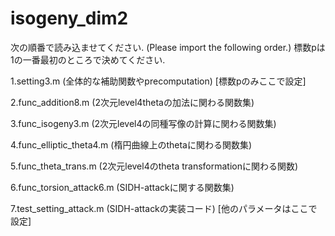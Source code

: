 # isogeny_dim2

次の順番で読み込ませてください. (Please import the following order.)
標数pは1の一番最初のところで決めてください.

1.setting3.m (全体的な補助関数やprecomputation) [標数pのみここで設定]

2.func_addition8.m (2次元level4thetaの加法に関わる関数集)

3.func_isogeny3.m (2次元level4の同種写像の計算に関わる関数集)

4.func_elliptic_theta4.m  (楕円曲線上のthetaに関わる関数集)

5.func_theta_trans.m (2次元level4のtheta transformationに関わる関数)

6.func_torsion_attack6.m  (SIDH-attackに関する関数集)

7.test_setting_attack.m  (SIDH-attackの実装コード) [他のパラメータはここで設定]


